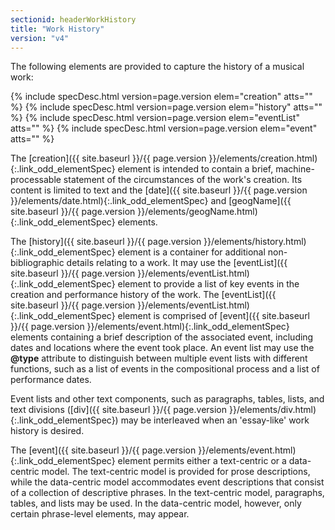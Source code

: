 ```yaml
---
sectionid: headerWorkHistory
title: "Work History"
version: "v4"
---
```




The following elements are provided to capture the history of a musical work:



{% include specDesc.html version=page.version elem="creation" atts="" %}
{% include specDesc.html version=page.version elem="history" atts="" %}
{% include specDesc.html version=page.version elem="eventList" atts="" %}
{% include specDesc.html version=page.version elem="event" atts="" %}



The [creation]({{ site.baseurl }}/{{ page.version }}/elements/creation.html){:.link_odd_elementSpec} element is intended to contain a brief,
machine-processable statement of the circumstances of the work's creation. Its content
is
limited to text and the [date]({{ site.baseurl }}/{{ page.version }}/elements/date.html){:.link_odd_elementSpec} and [geogName]({{ site.baseurl }}/{{ page.version }}/elements/geogName.html){:.link_odd_elementSpec}
elements.

The [history]({{ site.baseurl }}/{{ page.version }}/elements/history.html){:.link_odd_elementSpec} element is a container for additional non-bibliographic
details relating to a work. It may use the [eventList]({{ site.baseurl }}/{{ page.version }}/elements/eventList.html){:.link_odd_elementSpec} element to
provide a list of key events in the creation and performance history of the work.
The [eventList]({{ site.baseurl }}/{{ page.version }}/elements/eventList.html){:.link_odd_elementSpec} element is comprised of [event]({{ site.baseurl }}/{{ page.version }}/elements/event.html){:.link_odd_elementSpec} elements
containing a brief description of the associated event, including dates and locations
where
the event took place. An event list may use the **@type** attribute to distinguish
between multiple event lists with different functions, such as a list of events in
the
compositional process and a list of performance dates.

Event lists and other text components, such as paragraphs, tables, lists, and text
divisions ([div]({{ site.baseurl }}/{{ page.version }}/elements/div.html){:.link_odd_elementSpec}) may be interleaved when an 'essay-like' work history
is desired.

The [event]({{ site.baseurl }}/{{ page.version }}/elements/event.html){:.link_odd_elementSpec} element permits either a text-centric or a data-centric
model. The text-centric model is provided for prose descriptions, while the data-centric
model accommodates event descriptions that consist of a collection of descriptive
phrases.
In the text-centric model, paragraphs, tables, and lists may be used. In the data-centric
model, however, only certain phrase-level elements, may appear.

